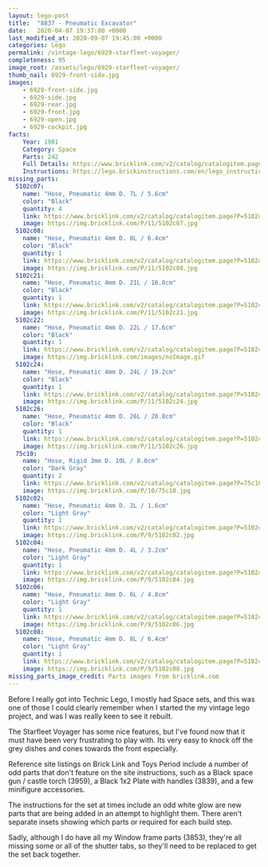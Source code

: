 ```yaml
---
layout: lego-post
title:  "8837 - Pneumatic Excavator"
date:   2020-04-07 19:37:00 +0000
last_modified_at: 2020-09-07 19:45:00 +0000
categories: Lego
permalink: /vintage-lego/6929-starfleet-voyager/
completeness: 95
image_root: /assets/lego/6929-starfleet-voyager/
thumb_nail: 6929-front-side.jpg
images:
    - 6929-front-side.jpg
    - 6929-side.jpg
    - 6929-rear.jpg
    - 6929-front.jpg
    - 6929-open.jpg
    - 6929-cockpit.jpg
facts:
    Year: 1981
    Category: Space
    Parts: 242
    Full Details: https://www.bricklink.com/v2/catalog/catalogitem.page?S=6929-1#T=I
    Instructions: https://lego.brickinstructions.com/en/lego_instructions/set/6929/Starfleet_Voyager
missing_parts:
  5102c07:
    name: "Hose, Pneumatic 4mm D. 7L / 5.6cm"
    color: "Black"
    quantity: 4
    link: https://www.bricklink.com/v2/catalog/catalogitem.page?P=5102c07&idColor=11
    image: https://img.bricklink.com/P/11/5102c07.jpg
  5102c08:
    name: "Hose, Pneumatic 4mm D. 8L / 6.4cm"
    color: "Black"
    quantity: 1
    link: https://www.bricklink.com/v2/catalog/catalogitem.page?P=5102c08&idColor=11
    image: https://img.bricklink.com/P/11/5102c08.jpg  
  5102c21:
    name: "Hose, Pneumatic 4mm D. 21L / 16.8cm"
    color: "Black"
    quantity: 1
    link: https://www.bricklink.com/v2/catalog/catalogitem.page?P=5102c21&idColor=11
    image: https://img.bricklink.com/P/11/5102c21.jpg
  5102c22:
    name: "Hose, Pneumatic 4mm D. 22L / 17.6cm"
    color: "Black"
    quantity: 1
    link: https://www.bricklink.com/v2/catalog/catalogitem.page?P=5102c22&idColor=11
    image: https://img.bricklink.com/images/noImage.gif   
  5102c24:
    name: "Hose, Pneumatic 4mm D. 24L / 19.2cm"
    color: "Black"
    quantity: 1
    link: https://www.bricklink.com/v2/catalog/catalogitem.page?P=5102c24&idColor=11
    image: https://img.bricklink.com/P/11/5102c24.jpg
  5102c26:
    name: "Hose, Pneumatic 4mm D. 26L / 20.8cm"
    color: "Black"
    quantity: 1
    link: https://www.bricklink.com/v2/catalog/catalogitem.page?P=5102c26&idColor=11
    image: https://img.bricklink.com/P/11/5102c26.jpg
  75c10:
    name: "Hose, Rigid 3mm D. 10L / 8.0cm"
    color: "Dark Gray"
    quantity: 2
    link: https://www.bricklink.com/v2/catalog/catalogitem.page?P=75c10&idColor=10
    image: https://img.bricklink.com/P/10/75c10.jpg
  5102c02:
    name: "Hose, Pneumatic 4mm D. 2L / 1.6cm"
    color: "Light Gray"
    quantity: 1
    link: https://www.bricklink.com/v2/catalog/catalogitem.page?P=5102c02&idColor=9
    image: https://img.bricklink.com/P/9/5102c02.jpg
  5102c04:
    name: "Hose, Pneumatic 4mm D. 4L / 3.2cm"
    color: "Light Gray"
    quantity: 1
    link: https://www.bricklink.com/v2/catalog/catalogitem.page?P=5102c04&idColor=9
    image: https://img.bricklink.com/P/9/5102c04.jpg    
  5102c06:
    name: "Hose, Pneumatic 4mm D. 6L / 4.8cm"
    color: "Light Gray"
    quantity: 1
    link: https://www.bricklink.com/v2/catalog/catalogitem.page?P=5102c06&idColor=9
    image: https://img.bricklink.com/P/9/5102c06.jpg    
  5102c08:
    name: "Hose, Pneumatic 4mm D. 8L / 6.4cm"
    color: "Light Gray"
    quantity: 1
    link: https://www.bricklink.com/v2/catalog/catalogitem.page?P=5102c08&idColor=9
    image: https://img.bricklink.com/P/9/5102c08.jpg        
missing_parts_image_credit: Parts images from bricklink.com
---
```


Before I really got into Technic Lego, I mostly had Space sets, and this was one of those I could clearly remember when I started the my vintage lego project, and was I was really keen to see it rebuilt.

The Starfleet Voyager has some nice features, but I've found now that it must have been very frustrating to play with. Its very easy to knock off the grey dishes and cones towards the front especially.

Reference site listings on Brick Link and Toys Period include a number of odd parts that don't feature on the site instructions, such as a Black space gun / castle torch (3959), a Black 1x2 Plate with handles (3839), and a few minifigure accessories.

The instructions for the set at times include an odd white glow are new parts that are being added in an attempt to highlight them. There aren't separate insets showing which parts or required for each build step.

Sadly, although I do have all my Window frame parts (3853), they're all missing some or all of the shutter tabs, so they'll need to be replaced to get the set back together.

